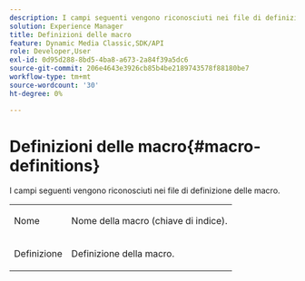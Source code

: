 ```yaml
---
description: I campi seguenti vengono riconosciuti nei file di definizione delle macro.
solution: Experience Manager
title: Definizioni delle macro
feature: Dynamic Media Classic,SDK/API
role: Developer,User
exl-id: 0d95d288-8bd5-4ba8-a673-2a84f39a5dc6
source-git-commit: 206e4643e3926cb85b4be2189743578f88180be7
workflow-type: tm+mt
source-wordcount: '30'
ht-degree: 0%

---
```


# Definizioni delle macro{#macro-definitions}

I campi seguenti vengono riconosciuti nei file di definizione delle macro.

<table id="simpletable_C34D1161A6E84214AD97F79345BDB180"> 
 <tr class="strow"> 
  <td class="stentry"> <p>Nome <span class="codeph"> <a href="../../../../../../is-api/image-catalog/image-serving-api-ref/c-image-catalog-reference/c-macro-definition-reference/r-name-macro.md#reference-7430cb46507c4cc2979151ceea76781a" type="reference" format="dita" scope="local"></a></span> </p></td> 
  <td class="stentry"> <p>Nome della macro (chiave di indice). </p></td> 
 </tr> 
 <tr class="strow"> 
  <td class="stentry"> <p>Definizione <span class="codeph"> <a href="/help/aem-is-ir-api/is-api/image-catalog/image-serving-api-ref/c-image-catalog-reference/c-macro-definition-reference/r-definition-macro.md" type="reference" format="dita" scope="local"></a></span> </p></td> 
  <td class="stentry"> <p>Definizione della macro. </p></td> 
 </tr> 
</table>
